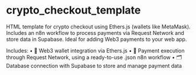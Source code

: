 # crypto_checkout_template
HTML template for crypto checkout using Ethers.js (wallets like MetaMask). Includes an n8n workflow to process payments via Request Network and store data in Supabase. Ideal for adding Web3 payments to your web app.

Includes:
	•	🔗 Web3 wallet integration via Ethers.js
	•	💸 Payment execution through Request Network, using a ready-to-use .json n8n workflow
	•	🗂️ Database connection with Supabase to store and manage payment data
